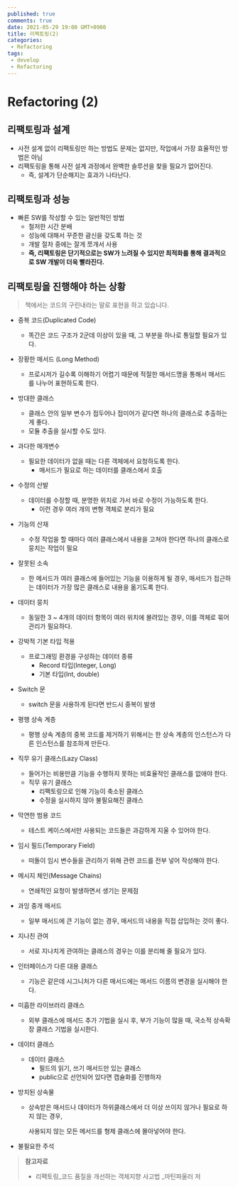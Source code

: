 ```yaml
---
published: true
comments: true
date: 2021-05-29 19:00 GMT+0900
title: 리팩토링(2)
categories:
 - Refactoring
tags:
 - develop
 - Refactoring
---
```


# Refactoring (2)

## 리팩토링과 설계

* 사전 설계 없이 리팩토링만 하는 방법도 문제는 없지만, 작업에서 가장 효율적인 방법은 아님
* 리팩토링을 통해 사전 설계 과정에서 완벽한 솔루션을 찾을 필요가 없어진다.
  * 즉, 설계가 단순해지는 효과가 나타난다.



## 리팩토링과 성능

* 빠른 SW를 작성할 수 있는 일반적인 방법
  * 철저한 시간 분배
  * 성능에 대해서 꾸준한 괌신을 갖도록 하는 것
  * 개발 절차 중에는 잘게 쪼개서 사용
  * **즉, 리팩토링은 단기적으로는 SW가 느려질 수 있지만 최적화를 통해 결과적으로 SW 개발이 더욱 빨라진다.**





## 리팩토링을 진행해야 하는 상황

> 책에서는 코드의 구린내라는 말로 표현을 하고 있습니다.



* 중복 코드(Duplicated Code)

  * 똑간은 코드 구조가 2군데 이상이 있을 때, 그 부분을 하나로 통일할 필요가 있다.

* 장황한 매서드 (Long Method)

  * 프로시저가 길수록 이해하기 어렵기 때문에 적절한 매서드명을 통해서 매서드를 나누어 표현하도록 한다.

* 방대한 클래스

  * 클래스 안의 일부 변수가 접두어나 접미어가 같다면 하나의 클래스로 추출하는게 좋다.
  * 모듈 추출을 실시할 수도 있다.

* 과다한 매개변수

  * 필요한 데이터가 없을 때는 다른 객체에서 요청하도록 한다.
    * 매서드가 필요로 하는 데이터를 클래스에서 호출

* 수정의 산발

  * 데이터를 수정할 때, 분명한 위치로 가서 바로 수정이 가능하도록 한다.
    * 이런 경우 여러 개의 변형 객체로 분리가 필요

* 기능의 산재 

  * 수정 작업을 할 때마다 여러 클래스에서 내용을 고쳐야 한다면 하나의 클래스로 뭉치는 작업이 필요

* 잘못된 소속

  * 한 메서드가 여러 클래스에 들어있는 기능을 이용하게 될 경우, 
    매서드가 접근하는 데이터가 가장 많은 클래스로 내용을 옮기도록 한다.

* 데이터 뭉치

  * 동일한 3 ~ 4개의 데이터 항목이 여러 위치에 몰려있는 경우, 이를 객체로 묶어 관리가 필요하다.

* 강박적 기본 타입 적용

  * 프로그래밍 환경을 구성하는 데이터 종류
    * Record 타입(Integer, Long)
    * 기본 타입(Int, double)

* Switch 문

  * switch 문을 사용하게 된다면 반드시 중복이 발생

* 평행 상속 계층

  * 평행 상속 계층의 중복 코드를 제거하기 위해서는 한 상속 계층의 인스턴스가 다른 인스턴스를 참조하게 만든다.

* 직무 유기 클래스(Lazy Class)

  * 들어가는 비용만큼 기능을 수행하지 못하는 비효율적인 클래스를 없애야 한다.
  * 직무 유기 클래스
    * 리팩토링으로 인해 기능이 축소된 클래스
    * 수정을 실시하지 않아 불필요해진 클래스

* 막연한 범용 코드

  * 테스트 케이스에서만 사용되는 코드들은 과감하게 지울 수 있어야 한다.

* 임시 필드(Temporary Field)

  * 떠돌이 임시 변수들을 관리하기 위해 관련 코드를 전부 넣어 작성해야 한다.

* 메시지 체인(Message Chains)

  * 연쇄적인 요청이 발생하면서 생기는 문제점

* 과잉 중개 매서드

  * 일부 매서드에 큰 기능이 없는 경우, 매서드의 내용을 직접 삽입하는 것이 좋다.

* 지나친 관여

  * 서로 지나치게 관여하는 클래스의 경우는 이를 분리해 줄 필요가 있다.

* 인터페이스가 다른 대용 클래스

  * 기능은 같은데 시그니처가 다른 매서드에는 매서드 이름의 변경을 실시해야 한다.

* 미흡한 라이브러리 클래스

  * 외부 클래스에 매서드 추가 기법을 실시 후, 부가 기능이 많을 때, 국소적 상속확장 클래스 기법을 실시한다.

* 데이터 클래스

  * 데이터 클래스
    * 필드의 읽기, 쓰기 매서드만 있는 클래스
    * public으로 선언되어 있다면 캡슐화를 진행하자

* 방치된 상속물

  * 상속받은 매서드나 데이터가 하위클래스에서 더 이상 쓰이지 않거나 필요로 하지 않는 경우,

    사용되지 않는 모든 메서드를 형제 클래스에 몰아넣어야 한다.

* 불필요한 주석







> **참고자료**
>
> - 리팩토링_코드 품질을 개선하는 객체지향 사고법 _마틴파울러 저
